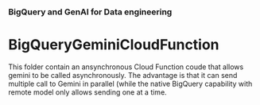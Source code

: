 ### BigQuery and GenAI for Data engineering 
# BigQueryGeminiCloudFunction 
This folder contain an ansynchronous Cloud Function coude that allows gemini to be called asynchronously. The advantage is that it can send multiple call to Gemini in parallel (while the native BigQuery capability with remote model only allows sending one at a time.   
